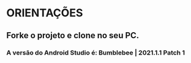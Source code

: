# ORIENTAÇÕES

## Forke o projeto e clone no seu PC. 

### A versão do Android Studio é: Bumblebee | 2021.1.1 Patch 1
